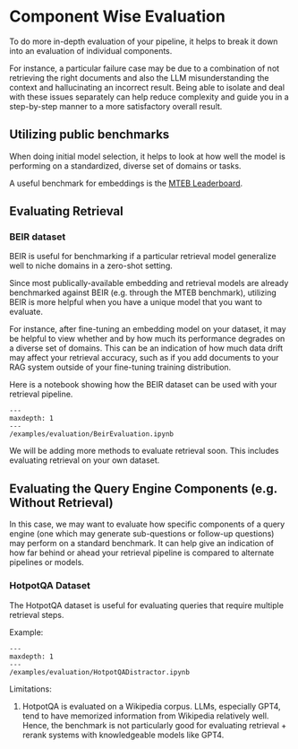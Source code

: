 # Component Wise Evaluation
To do more in-depth evaluation of your pipeline, it helps to break it down into an evaluation of individual components. 

For instance, a particular failure case may be due to a combination of not retrieving the right documents and also the LLM misunderstanding the context and hallucinating an incorrect result. Being able to isolate and deal with these issues separately can help reduce complexity and guide you in a step-by-step manner to a more satisfactory overall result.

## Utilizing public benchmarks
When doing initial model selection, it helps to look at how well the model is performing on a standardized, diverse set of domains or tasks.

A useful benchmark for embeddings is the [MTEB Leaderboard](https://huggingface.co/spaces/mteb/leaderboard).

## Evaluating Retrieval
### BEIR dataset

BEIR is useful for benchmarking if a particular retrieval model generalize well to niche domains in a zero-shot setting.

Since most publically-available embedding and retrieval models are already benchmarked against BEIR (e.g. through the MTEB benchmark), utilizing BEIR is more helpful when you have a unique model that you want to evaluate. 

For instance, after fine-tuning an embedding model on your dataset, it may be helpful to view whether and by how much its performance degrades on a diverse set of domains. This can be an indication of how much data drift may affect your retrieval accuracy, such as if you add documents to your RAG system outside of your fine-tuning training distribution.

Here is a notebook showing how the BEIR dataset can be used with your retrieval pipeline.


```{toctree}
---
maxdepth: 1
---
/examples/evaluation/BeirEvaluation.ipynb
``````

We will be adding more methods to evaluate retrieval soon. This includes evaluating retrieval on your own dataset.

## Evaluating the Query Engine Components (e.g. Without Retrieval)

In this case, we may want to evaluate how specific components of a query engine (one which may generate sub-questions or follow-up questions) may perform on a standard benchmark. It can help give an indication of how far behind or ahead your retrieval pipeline is compared to alternate pipelines or models.

### HotpotQA Dataset

The HotpotQA dataset is useful for evaluating queries that require multiple retrieval steps.

Example:
```{toctree}
---
maxdepth: 1
---
/examples/evaluation/HotpotQADistractor.ipynb
```

Limitations:

1. HotpotQA is evaluated on a Wikipedia corpus. LLMs, especially GPT4, tend to have memorized information from Wikipedia relatively well. Hence, the benchmark is not particularly good for evaluating retrieval + rerank systems with knowledgeable models like GPT4.
